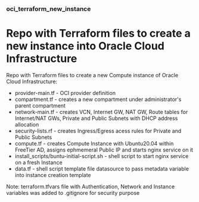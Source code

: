 ### oci_terraform_new_instance

Repo with Terraform files to create a new instance into Oracle Cloud Infrastructure
=======
Repo with Terraform files to create a new Compute instance of Oracle Cloud Infrastructure:
* provider-main.tf - OCI provider definition
* compartment.tf - creates a new compartment under administrator's parent compartment
* network-main.tf - creates VCN, Internet GW, NAT GW, Route tables for Internet/NAT GWs, Private and Public Subnets with DHCP address allocation
* security-lists.rf - creates Ingress/Egress acess rules for Private and Public Subnets
* compute.tf - creates Compute Instance with Ubuntu20.04 within FreeTier AD, assigns ephmemeral Public IP and starts nginx service on it
* install_scripts/buntu-initial-script.sh - shell script to start nginx service on a fresh Instance
* data.tf - shell script template file datasource to pass metadata variable into instance creation template

Note: terraform.tfvars file with Authentication, Network and Instance variables was added to .gitignore for security purpose
